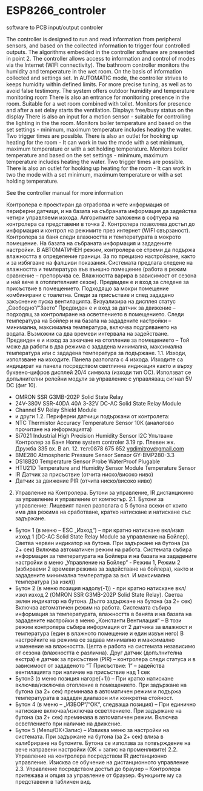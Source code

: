 # ESP8266_controler
 software to PCB input/output controler
 
 The controller is designed to run and read
information from peripheral sensors, and based on the collected information to trigger four
controlled outputs. The algorithms embedded in the controller software are presented in point 2.
The controller allows access to information and control of modes via the Internet (WIFI
connectivity).
The bathroom controller monitors the humidity and temperature in the wet room. On the basis of
information collected and settings set. In AUTOMATIC mode, the controller strives to
keeps humidity within defined limits. For more precise tuning, as well as to avoid
false testimony. The system offers outdoor humidity and temperature monitoring
room
There is also an entrance for monitoring presence in the room. Suitable for a wet room
combined with toilet. Monitors for presence and after a set delay starts the ventilation.
Displays free/busy status on the display
There is also an input for a motion sensor - suitable for controlling the lighting in the
the room.
Monitors boiler temperature and based on the set settings - minimum, maximum
temperature includes heating the water. Two trigger times are possible.
There is also an outlet for hooking up heating for the room - It can work in two
the mode with a set minimum, maximum temperature or with a set holding temperature.
Monitors boiler temperature and based on the set settings - minimum, maximum
temperature includes heating the water. Two trigger times are possible.
There is also an outlet for hooking up heating for the room - It can work in two
the mode with a set minimum, maximum temperature or with a set holding temperature.

See the controller manual for more information


 Контролера е проектиран да отработва и чете информация от периферни датчици,
 и на базата на събраната информация да задейства четири
управляеми изхода. Алгоритмите заложени в софтуера на контролера са представени в точка 2.
Контролера позволява достъп до информация и контрол на режимите през интернет (WIFI
свързаност).
Контролера за баня следи влажността и температурата в мокрото помещение. На базата на
събраната информация и зададените настройки. В АВТОМАТИЧЕН режим, контролера се стреми да
подържа влажността в определение граници. За по прецизно настройване, както и за избягване на
фалшиви показания. Системата предлага следене на влажността и температура във външно
помещение (работа в режим сравнение – препоръчва се. Влажността варира в зависимост от сезона
и най вече в отоплителният сезон).
Предвиден е и вход за следене за присъствие в помещението. Подходящо за мокри помещение
комбинирани с тоалетна. Следи за присъствие и след зададено закъснение пуска вентилацията.
Визуализира на дисплея статус „Свободно“/“Заето“
Предвиден е и вход за датчик за движение – подходящ за контролиране на осветлението в
помещението.
Следи температура на Бойлер и на базата на зададените настройки – минимална, максимална
температура, включва подгряването на водата. Възможни са два времеви интервала на задействане.
Предвиден е и изход за закачане на отопление за помещението – Той може да работи в два
режима с зададена минимална, максимална температура или с зададена температура за подържане.
1.1. Изходи, използване на изходите. Панела разполага с 4 изхода. Изходите са индицират на панела
посредством светлинна индикация както и върху буквено-цифров дисплей 20/4 символа (изходи
тип ОС). Използват се допълнителни релейни модули за управление с управляващ сигнал 5V DC
(фиг 10).
- OMRON SSR G3MB-202P Solid State Relay
- 24V-380V SSR-40DA 40A 3-32V DC-AC Solid State Relay Module
- Channel 5V Relay Shield Module
- и други
1.2. Периферни датчици подържани от контролета:
- NTC Thermistor Accuracy Temperature Sensor 10K (аналогово прочитане на информацията)
- Si7021 Industrial High Precision Humidity Sensor I2C
Упътване
Контролер за Баня
Home system controler 3.19
гр. Плевен
жк. Дружба 335 вх. В ап. 12.
тел:0878 675 652
vgdimitrov@gmail.com
- BME280 Atmospheric Pressure Sensor Sensor GY-BMP280-3.3
- DS18B20 Temperature Sensor Probe WaterProof Plugable
- HTU21D Temperature and Humidity Sensor Module Temperature Sensor
- IR Датчик за присъствие (отчита ниско/високо ниво)
- Датчик за движение PIR (отчита ниско/високо ниво)
2. Управление на Контролера. Бутони за управление, IR дистанционно за управление и управление от
компютър.
2.1. Бутони за управление: Лицевият панел разполага с 5 бутона всеки от които има два режима на
сработване, кратко натискане и натискане със задържане.
- Бутон 1 (в меню – ESC „Изход“) – при кратно натискане
вкл/изкл изход 1 (DC-AC Solid State Relay Module за
управление на Бойлер). Светва червен индикатор на
бутона. При задържане на бутона (за 2+ сек) Включва
автоматичен режим на работа. Системата събира информация за температурата на Бойлера и
на базата на зададените настройки в меню „Управление на Бойлер“ - Режим 1, Режим 2
(избираеми 2 времеви режима за задействане на бойлера), както и зададените минимална
температура за вкл. И максимална температура (за изкл))
- Бутон 2 (в меню позиция надолу(-1)) - при кратно
натискане вкл/изкл изход 2 (OMRON SSR G3MB-202P Solid
State Relay). Светва зелен индикатор на бутона. Дълго
задържане на бутона (за 2+ сек) Включва автоматичен
режим на работа. Системата събира информация за температурата, влажността в банята и на
базата на зададените настройки в меню „Константи Вентилация“ – В този режим контролера
събира информация от 2 датчика за влажност и температура (един в влажното помещение и
един извън него) В настройките на режима се задава минимално и максимално изменение
на влажността. Целта е работа на системата независимо от сезона (влажността е различна).
Друг датчик (допълнителна екстра) е датчик за присъствие (PIR) – контролера следи статуса и
в зависимост от зададеното “Т Присъствие: 1“ – задейства вентилацията при наличие на
присъствие над 1 сек
- Бутон3 (в меню позиция нагоре(+1)) – При кратко натискане включва/изключва отопление в
помещението. При задържане на бутона (за 2+ сек) преминава в автоматичен режим и
подържа температурата в зададен диапазон или конкретна стойност.
- Бутон 4 (в меню – „ИЗБОР“/“ОК“, следваща позиция) – При единично натискане
включва/изключва осветлението. При задържане на бутона (за 2+ сек) преминава в
автоматичен режим. Включва осветлението при наличие на движение.
- Бутон 5 (Menu/ОК+Запис) – Извиква меню за настройки на системата. При задържане на
бутона (за 2+ сек) влиза в калибриране на бутоните. Бутона се използва за потвърждение на
вече направени настройки (ОК + запис на променливите)
2.2. Управление на контролера посредством IR дистанционно управление. Изисква се обучение на
дистанционното управление
2.3. Управление посредством достъп до браузер – Контролера притежава и опция за управление от
браузер. Функциите му са представени в табличен вид.
